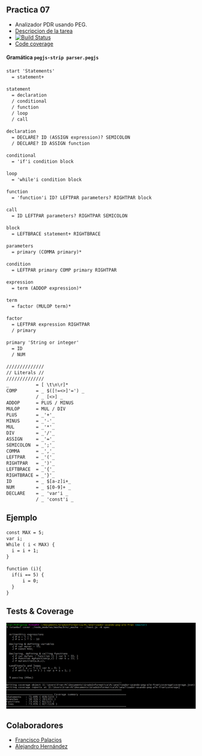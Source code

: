 ## Practica 07
  + Analizador PDR usando PEG.
  + [Descripcion de la tarea](https://casianorodriguezleon.gitbooks.io/ull-esit-1617/content/practicas/practicapegparser.html)
  + [![Build Status](https://travis-ci.org/ULL-ESIT-PL-1617/analizador-usando-peg-ale-fran.svg?branch=master)](https://travis-ci.org/ULL-ESIT-PL-1617/analizador-usando-peg-ale-fran)
  + [Code coverage](http://ULL-ESIT-PL-1617.github.io/analizador-usando-peg-ale-fran)

#### Gramática `pegjs-strip parser.pegjs`

~~~
start 'Statements'
  = statement+

statement
  = declaration
  / conditional
  / function
  / loop
  / call

declaration
  = DECLARE? ID (ASSIGN expression)? SEMICOLON
  / DECLARE? ID ASSIGN function

conditional
  = 'if'i condition block

loop
  = 'while'i condition block

function
  = 'function'i ID? LEFTPAR parameters? RIGHTPAR block

call
  = ID LEFTPAR parameters? RIGHTPAR SEMICOLON

block
  = LEFTBRACE statement+ RIGHTBRACE

parameters
  = primary (COMMA primary)*

condition
  = LEFTPAR primary COMP primary RIGHTPAR

expression
  = term (ADDOP expression)*

term
  = factor (MULOP term)*

factor
  = LEFTPAR expression RIGHTPAR
  / primary

primary 'String or integer'
  = ID
  / NUM

//////////////
// Literals //
//////////////
_          = [ \t\n\r]*
COMP       = _ $([!=<>]'=') _
           / _ [<>] _
ADDOP      = PLUS / MINUS
MULOP      = MUL / DIV
PLUS       = _'+'_
MINUS      = _'-'_
MUL        = _'*'_
DIV        = _'/'_
ASSIGN     = _'='_
SEMICOLON  = _';'_
COMMA      = _','_
LEFTPAR    = _'('_
RIGHTPAR   = _')'_
LEFTBRACE  = _'{'_
RIGHTBRACE = _'}'_
ID         = _ $[a-z]i+_
NUM        = _ $[0-9]+ _
DECLARE    = _ 'var'i _
           / _ 'const'i _
~~~

## Ejemplo
~~~
const MAX = 5;
var i;
While ( i < MAX) {
  i = i + 1;
}

function (i){
  if(i == 5) {
      i = 0;
  }
}
~~~

## Tests & Coverage

![test_cov](coverage_test.png)


## Colaboradores
  + [Francisco Palacios](http://franjpr.github.io)
  + [Alejandro Hernández](http://alehdezp.github.io)
